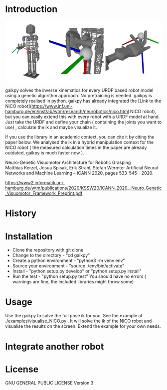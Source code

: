 # Introduction

![Nico using ik](nico_ik.jpg "NICO ik")

gaikpy solves the inverse kinematics for every URDF based robot model using a genetic algorithm approach. No pretraining is needed. gaikpy is completely realised in python. gaikpy has already integrated the [Link to the NICO robot](https://www.inf.uni-hamburg.de/en/inst/ab/wtm/research/neurobotics/nico.html NICO robot), but you can easily extend this with every robot with a URDF model at hand. Just take the URDF and define your chain ( containing the joints you want to use) , calculate the ik and maybe visualize it. 

If you use the library in an academic context, you can cite it by citing the paper below. We analysed the ik in a hybrid manipulation context for the NICO robot ( the measured calculation times in the paper are already outdated, gaikpy is much faster now ).

Neuro-Genetic Visuomotor Architecture for Robotic Grasping   
Matthias Kerzel, Josua Spisak, Erik Strahl, Stefan Wermter
Artificial Neural Networks and Machine Learning – ICANN 2020, pages 533-545 - 2020.

https://www2.informatik.uni-hamburg.de/wtm/publications/2020/KSSW20/ICANN_2020__Neuro_Genetic_Visuomotor_Framework_Preprint.pdf

# History

# Installation

+ Clone the repository with git clone 
+ Change to the directory - "cd gaikpy"
+ Create a python environment - "python3 -m venv env"
+ Source your environment - "source ./env/bin/activate"
+ Install - "python setup.py develop" or "python setup.py install"
+ Run the test - "python setup.py test"
You should have no errors ( warnings are fine, the included libraries might throw some)

# Usage

Use the gaikpy to solve the full pose ik for you. 
See the example at ./examples/visualise_NICO.py . It will solve the ik of the NICO robot and visualise the results on the screen. Extend the example for your own needs.

# Integrate another robot

# License

GNU GENERAL PUBLIC LICENSE Version 3